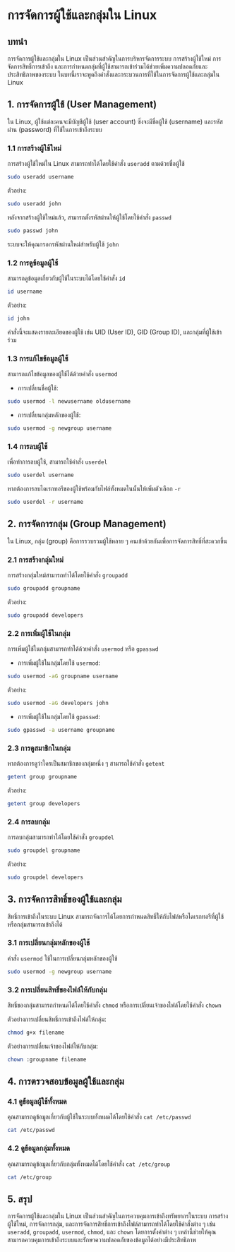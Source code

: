 # การจัดการผู้ใช้และกลุ่มใน Linux

## บทนำ

การจัดการผู้ใช้และกลุ่มใน Linux เป็นส่วนสำคัญในการบริหารจัดการระบบ การสร้างผู้ใช้ใหม่ การจัดการสิทธิ์การเข้าถึง และการกำหนดกลุ่มที่ผู้ใช้สามารถเข้าร่วมได้ช่วยเพิ่มความปลอดภัยและประสิทธิภาพของระบบ ในบทนี้เราจะพูดถึงคำสั่งและกระบวนการที่ใช้ในการจัดการผู้ใช้และกลุ่มใน Linux

## 1. การจัดการผู้ใช้ (User Management)

ใน Linux, ผู้ใช้แต่ละคนจะมีบัญชีผู้ใช้ (user account) ซึ่งจะมีชื่อผู้ใช้ (username) และรหัสผ่าน (password) ที่ใช้ในการเข้าถึงระบบ

### 1.1 การสร้างผู้ใช้ใหม่

การสร้างผู้ใช้ใหม่ใน Linux สามารถทำได้โดยใช้คำสั่ง `useradd` ตามด้วยชื่อผู้ใช้

```bash
sudo useradd username
```

ตัวอย่าง:

```bash
sudo useradd john
```

หลังจากสร้างผู้ใช้ใหม่แล้ว, สามารถตั้งรหัสผ่านให้ผู้ใช้โดยใช้คำสั่ง `passwd`

```bash
sudo passwd john
```

ระบบจะให้คุณกรอกรหัสผ่านใหม่สำหรับผู้ใช้ `john`

### 1.2 การดูข้อมูลผู้ใช้

สามารถดูข้อมูลเกี่ยวกับผู้ใช้ในระบบได้โดยใช้คำสั่ง `id`

```bash
id username
```

ตัวอย่าง:

```bash
id john
```

คำสั่งนี้จะแสดงรายละเอียดของผู้ใช้ เช่น UID (User ID), GID (Group ID), และกลุ่มที่ผู้ใช้เข้าร่วม

### 1.3 การแก้ไขข้อมูลผู้ใช้

สามารถแก้ไขข้อมูลของผู้ใช้ได้ด้วยคำสั่ง `usermod`

- การเปลี่ยนชื่อผู้ใช้:

```bash
sudo usermod -l newusername oldusername
```

- การเปลี่ยนกลุ่มหลักของผู้ใช้:

```bash
sudo usermod -g newgroup username
```

### 1.4 การลบผู้ใช้

เพื่อทำการลบผู้ใช้, สามารถใช้คำสั่ง `userdel`

```bash
sudo userdel username
```

หากต้องการลบไดเรกทอรีของผู้ใช้พร้อมกับไฟล์ทั้งหมดในนั้นให้เพิ่มตัวเลือก `-r`

```bash
sudo userdel -r username
```

## 2. การจัดการกลุ่ม (Group Management)

ใน Linux, กลุ่ม (group) คือการรวบรวมผู้ใช้หลาย ๆ คนเข้าด้วยกันเพื่อการจัดการสิทธิ์ที่สะดวกขึ้น

### 2.1 การสร้างกลุ่มใหม่

การสร้างกลุ่มใหม่สามารถทำได้โดยใช้คำสั่ง `groupadd`

```bash
sudo groupadd groupname
```

ตัวอย่าง:

```bash
sudo groupadd developers
```

### 2.2 การเพิ่มผู้ใช้ในกลุ่ม

การเพิ่มผู้ใช้ในกลุ่มสามารถทำได้ด้วยคำสั่ง `usermod` หรือ `gpasswd`

- การเพิ่มผู้ใช้ในกลุ่มโดยใช้ `usermod`:

```bash
sudo usermod -aG groupname username
```

ตัวอย่าง:

```bash
sudo usermod -aG developers john
```

- การเพิ่มผู้ใช้ในกลุ่มโดยใช้ `gpasswd`:

```bash
sudo gpasswd -a username groupname
```

### 2.3 การดูสมาชิกในกลุ่ม

หากต้องการดูว่าใครเป็นสมาชิกของกลุ่มหนึ่ง ๆ สามารถใช้คำสั่ง `getent`

```bash
getent group groupname
```

ตัวอย่าง:

```bash
getent group developers
```

### 2.4 การลบกลุ่ม

การลบกลุ่มสามารถทำได้โดยใช้คำสั่ง `groupdel`

```bash
sudo groupdel groupname
```

ตัวอย่าง:

```bash
sudo groupdel developers
```

## 3. การจัดการสิทธิ์ของผู้ใช้และกลุ่ม

สิทธิ์การเข้าถึงในระบบ Linux สามารถจัดการได้โดยการกำหนดสิทธิ์ให้กับไฟล์หรือไดเรกทอรีที่ผู้ใช้หรือกลุ่มสามารถเข้าถึงได้

### 3.1 การเปลี่ยนกลุ่มหลักของผู้ใช้

คำสั่ง `usermod` ใช้ในการเปลี่ยนกลุ่มหลักของผู้ใช้

```bash
sudo usermod -g newgroup username
```

### 3.2 การเปลี่ยนสิทธิ์ของไฟล์ให้กับกลุ่ม

สิทธิ์ของกลุ่มสามารถกำหนดได้โดยใช้คำสั่ง `chmod` หรือการเปลี่ยนเจ้าของไฟล์โดยใช้คำสั่ง `chown`

ตัวอย่างการเปลี่ยนสิทธิ์การเข้าถึงไฟล์ให้กลุ่ม:

```bash
chmod g+x filename
```

ตัวอย่างการเปลี่ยนเจ้าของไฟล์ให้กับกลุ่ม:

```bash
chown :groupname filename
```

## 4. การตรวจสอบข้อมูลผู้ใช้และกลุ่ม

### 4.1 ดูข้อมูลผู้ใช้ทั้งหมด

คุณสามารถดูข้อมูลเกี่ยวกับผู้ใช้ในระบบทั้งหมดได้โดยใช้คำสั่ง `cat /etc/passwd`

```bash
cat /etc/passwd
```

### 4.2 ดูข้อมูลกลุ่มทั้งหมด

คุณสามารถดูข้อมูลเกี่ยวกับกลุ่มทั้งหมดได้โดยใช้คำสั่ง `cat /etc/group`

```bash
cat /etc/group
```

## 5. สรุป

การจัดการผู้ใช้และกลุ่มใน Linux เป็นส่วนสำคัญในการควบคุมการเข้าถึงทรัพยากรในระบบ การสร้างผู้ใช้ใหม่, การจัดการกลุ่ม, และการจัดการสิทธิ์การเข้าถึงไฟล์สามารถทำได้โดยใช้คำสั่งต่าง ๆ เช่น `useradd`, `groupadd`, `usermod`, `chmod`, และ `chown` โดยการตั้งค่าต่าง ๆ เหล่านี้ช่วยให้คุณสามารถควบคุมการเข้าถึงระบบและรักษาความปลอดภัยของข้อมูลได้อย่างมีประสิทธิภาพ